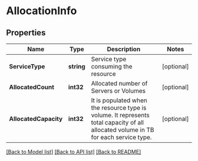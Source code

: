 # AllocationInfo

## Properties

Name | Type | Description | Notes
------------ | ------------- | ------------- | -------------
**ServiceType** | **string** | Service type consuming the resource | [optional] 
**AllocatedCount** | **int32** | Allocated number of Servers or Volumes | [optional] 
**AllocatedCapacity** | **int32** | It is populated when the resource type is volume. It represents total capacity of all allocated volume in TB for each service type. | [optional] 

[[Back to Model list]](../README.md#documentation-for-models) [[Back to API list]](../README.md#documentation-for-api-endpoints) [[Back to README]](../README.md)


